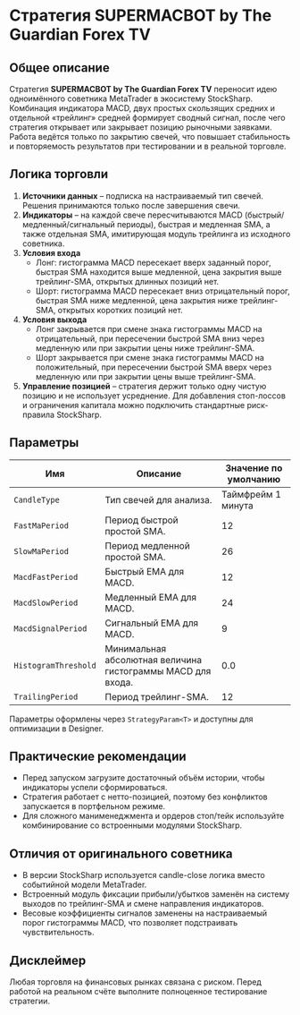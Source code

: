# Стратегия SUPERMACBOT by The Guardian Forex TV

## Общее описание
Стратегия **SUPERMACBOT by The Guardian Forex TV** переносит идею одноимённого советника MetaTrader в экосистему StockSharp. Комбинация индикатора MACD, двух простых скользящих средних и отдельной «трейлинг» средней формирует сводный сигнал, после чего стратегия открывает или закрывает позицию рыночными заявками. Работа ведётся только по закрытию свечей, что повышает стабильность и повторяемость результатов при тестировании и в реальной торговле.

## Логика торговли
1. **Источники данных** – подписка на настраиваемый тип свечей. Решения принимаются только после завершения свечи.
2. **Индикаторы** – на каждой свече пересчитываются MACD (быстрый/медленный/сигнальный периоды), быстрая и медленная SMA, а также отдельная SMA, имитирующая модуль трейлинга из исходного советника.
3. **Условия входа**
   - Лонг: гистограмма MACD пересекает вверх заданный порог, быстрая SMA находится выше медленной, цена закрытия выше трейлинг-SMA, открытых длинных позиций нет.
   - Шорт: гистограмма MACD пересекает вниз отрицательный порог, быстрая SMA ниже медленной, цена закрытия ниже трейлинг-SMA, открытых коротких позиций нет.
4. **Условия выхода**
   - Лонг закрывается при смене знака гистограммы MACD на отрицательный, при пересечении быстрой SMA вниз через медленную или при закрытии цены ниже трейлинг-SMA.
   - Шорт закрывается при смене знака гистограммы MACD на положительный, при пересечении быстрой SMA вверх через медленную или при закрытии цены выше трейлинг-SMA.
5. **Управление позицией** – стратегия держит только одну чистую позицию и не использует усреднение. Для добавления стоп-лоссов и ограничения капитала можно подключить стандартные риск-правила StockSharp.

## Параметры
| Имя | Описание | Значение по умолчанию |
| --- | --- | --- |
| `CandleType` | Тип свечей для анализа. | Таймфрейм 1 минута |
| `FastMaPeriod` | Период быстрой простой SMA. | 12 |
| `SlowMaPeriod` | Период медленной простой SMA. | 26 |
| `MacdFastPeriod` | Быстрый EMA для MACD. | 12 |
| `MacdSlowPeriod` | Медленный EMA для MACD. | 24 |
| `MacdSignalPeriod` | Сигнальный EMA для MACD. | 9 |
| `HistogramThreshold` | Минимальная абсолютная величина гистограммы MACD для входа. | 0.0 |
| `TrailingPeriod` | Период трейлинг-SMA. | 12 |

Параметры оформлены через `StrategyParam<T>` и доступны для оптимизации в Designer.

## Практические рекомендации
- Перед запуском загрузите достаточный объём истории, чтобы индикаторы успели сформироваться.
- Стратегия работает с нетто-позицией, поэтому без конфликтов запускается в портфельном режиме.
- Для сложного манименеджмента и ордеров стоп/тейк используйте комбинирование со встроенными модулями StockSharp.

## Отличия от оригинального советника
- В версии StockSharp используется candle-close логика вместо событийной модели MetaTrader.
- Встроенный модуль фиксации прибыли/убытков заменён на систему выходов по трейлинг-SMA и смене направления индикаторов.
- Весовые коэффициенты сигналов заменены на настраиваемый порог гистограммы MACD, что позволяет подстраивать чувствительность.

## Дисклеймер
Любая торговля на финансовых рынках связана с риском. Перед работой на реальном счёте выполните полноценное тестирование стратегии.

